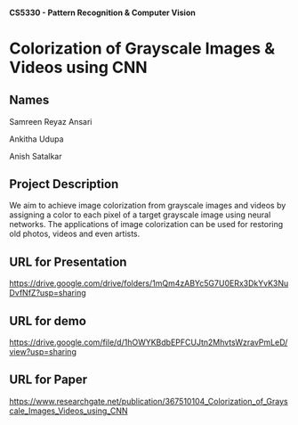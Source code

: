 #### CS5330 - Pattern Recognition & Computer Vision
# Colorization of Grayscale Images & Videos using CNN

## Names
Samreen Reyaz Ansari

Ankitha Udupa

Anish Satalkar

## Project Description

We aim to achieve image colorization from grayscale images and videos by assigning a color to each pixel of a target grayscale image using neural networks. The applications of image colorization can be used for restoring old photos, videos and even artists.

## URL for Presentation

https://drive.google.com/drive/folders/1mQm4zABYc5G7U0ERx3DkYvK3NuDvfNfZ?usp=sharing
## URL for demo

https://drive.google.com/file/d/1hOWYKBdbEPFCUJtn2MhvtsWzravPmLeD/view?usp=sharing

## URL for Paper

https://www.researchgate.net/publication/367510104_Colorization_of_Grayscale_Images_Videos_using_CNN
